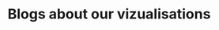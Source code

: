 ---
header:
  overlay_image: /images/covers/banner_corpus.png
  overlay_filter: rgba(40, 99, 165, 0.45)
title: Blogs about our vizualisations
layout: tag
permalink: /data/viz-blogs
taxonomy: viz
sidebar:
  nav: "corpus"
---